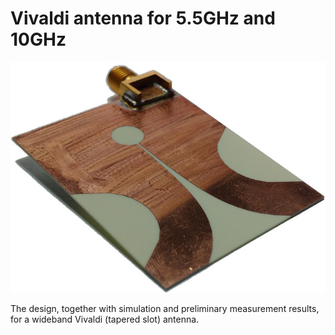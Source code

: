 # Vivaldi antenna for 5.5GHz and 10GHz

![Vivaldi antenna](/images/vivaldi_722w.jpg)

The design, together with simulation and preliminary measurement results, for a wideband Vivaldi (tapered slot) antenna.
